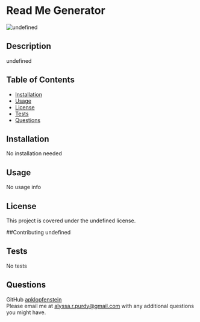 # Read Me Generator

  ![undefined](https://img.shields.io/badge/License-undefined-blue)

  ## Description
  undefined
  
  ## Table of Contents
  - [Installation](#installation)
  - [Usage](#usage)
  - [License](#license)
  - [Tests](#tests)
  - [Questions](#questions)
  
  ## Installation
  No installation needed
  
  ## Usage
  No usage info
  
  ## License
  This project is covered under the undefined license.
  
  ##Contributing
  undefined

  ## Tests
  No tests
  
  ## Questions
  GitHub [apklopfenstein](github.com/apklopfenstein/readme-generator)<br>
  Please email me at <alyssa.r.purdy@gmail.com> with any additional questions you might have.